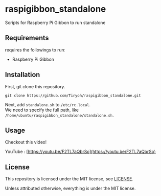 # raspigibbon_standaloneScripts for Raspberry Pi Gibbon to run standalone## Requirementsrequires the followings to run:* Raspberry Pi Gibbon## InstallationFirst, git clone this repository.```git clone https://github.com/Tiryoh/raspigibbon_standalone.git```Next, add `standalone.sh` to `/etc/rc.local`.  We need to specify the full path, like `/home/ubuntu/raspigibbon_standalone/standalone.sh`.## UsageCheckout this video!YouTube : [https://youtu.be/F2TL7aQbrSo](https://youtu.be/F2TL7aQbrSo)## LicenseThis repository is licensed under the MIT license, see [LICENSE](./LICENSE).Unless attributed otherwise, everything is under the MIT license.